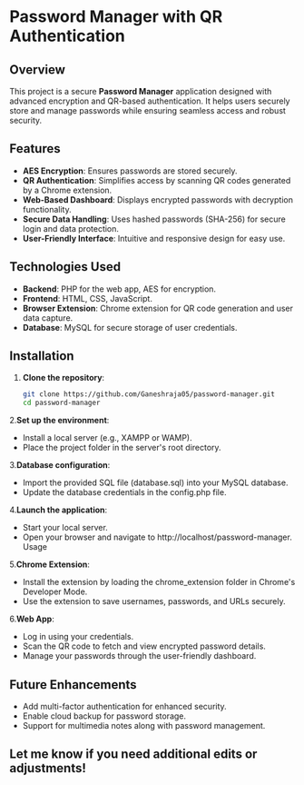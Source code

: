 # Password Manager with QR Authentication

## Overview
This project is a secure **Password Manager** application designed with advanced encryption and QR-based authentication. It helps users securely store and manage passwords while ensuring seamless access and robust security.

## Features
- **AES Encryption**: Ensures passwords are stored securely.
- **QR Authentication**: Simplifies access by scanning QR codes generated by a Chrome extension.
- **Web-Based Dashboard**: Displays encrypted passwords with decryption functionality.
- **Secure Data Handling**: Uses hashed passwords (SHA-256) for secure login and data protection.
- **User-Friendly Interface**: Intuitive and responsive design for easy use.

## Technologies Used
- **Backend**: PHP for the web app, AES for encryption.
- **Frontend**: HTML, CSS, JavaScript.
- **Browser Extension**: Chrome extension for QR code generation and user data capture.
- **Database**: MySQL for secure storage of user credentials.

## Installation
1. **Clone the repository**:
   ```bash
   git clone https://github.com/Ganeshraja05/password-manager.git
   cd password-manager
   
2.**Set up the environment**:
- Install a local server (e.g., XAMPP or WAMP).
- Place the project folder in the server's root directory.

3.**Database configuration**:
- Import the provided SQL file (database.sql) into your MySQL database.
- Update the database credentials in the config.php file.

4.**Launch the application**:
- Start your local server.
- Open your browser and navigate to http://localhost/password-manager.
Usage

5.**Chrome Extension**:
- Install the extension by loading the chrome_extension folder in Chrome's Developer Mode.
- Use the extension to save usernames, passwords, and URLs securely.

6.**Web App**:
- Log in using your credentials.
- Scan the QR code to fetch and view encrypted password details.
- Manage your passwords through the user-friendly dashboard.

## Future Enhancements
- Add multi-factor authentication for enhanced security.
- Enable cloud backup for password storage.
- Support for multimedia notes along with password management.

## Let me know if you need additional edits or adjustments!





